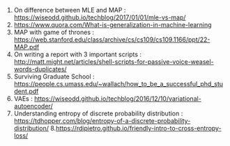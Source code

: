 1. On difference between MLE and MAP : https://wiseodd.github.io/techblog/2017/01/01/mle-vs-map/
2. https://www.quora.com/What-is-generalization-in-machine-learning
3. MAP with game of thrones : https://web.stanford.edu/class/archive/cs/cs109/cs109.1166/ppt/22-MAP.pdf
4. On writing a report with 3 important scripts : http://matt.might.net/articles/shell-scripts-for-passive-voice-weasel-words-duplicates/ 
5. Surviving Graduate School : https://people.cs.umass.edu/~wallach/how_to_be_a_successful_phd_student.pdf
6. VAEs : https://wiseodd.github.io/techblog/2016/12/10/variational-autoencoder/
7. Understanding entropy of discrete probability distribution : https://tdhopper.com/blog/entropy-of-a-discrete-probability-distribution/ 
8.https://rdipietro.github.io/friendly-intro-to-cross-entropy-loss/
